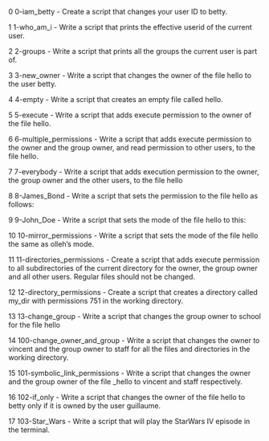 0 0-iam_betty - Create a script that changes your user ID to betty.



1 1-who_am_i - Write a script that prints the effective userid of the current user.



2 2-groups - Write a script that prints all the groups the current user is part of.



3 3-new_owner - Write a script that changes the owner of the file hello to the user betty.



4 4-empty - Write a script that creates an empty file called hello.



5 5-execute - Write a script that adds execute permission to the owner of the file hello.



6 6-multiple_permissions - Write a script that adds execute permission to the owner and the group owner, and read permission to other users, to the file hello.



7 7-everybody - Write a script that adds execution permission to the owner, the group owner and the other users, to the file hello



8 8-James_Bond - Write a script that sets the permission to the file hello as follows:



9 9-John_Doe - Write a script that sets the mode of the file hello to this:



10 10-mirror_permissions - Write a script that sets the mode of the file hello the same as olleh’s mode.



11 11-directories_permissions - Create a script that adds execute permission to all subdirectories of the current directory for the owner, the group owner and all other users. Regular files should not be changed.



12 12-directory_permissions - Create a script that creates a directory called my_dir with permissions 751 in the working directory.



13 13-change_group - Write a script that changes the group owner to school for the file hello



14 100-change_owner_and_group - Write a script that changes the owner to vincent and the group owner to staff for all the files and directories in the working directory.



15 101-symbolic_link_permissions - Write a script that changes the owner and the group owner of the file _hello to vincent and staff respectively.



16 102-if_only - Write a script that changes the owner of the file hello to betty only if it is owned by the user guillaume.



17 103-Star_Wars - Write a script that will play the StarWars IV episode in the terminal.
